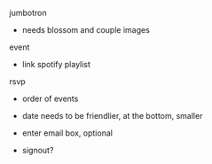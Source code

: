 jumbotron
- needs blossom and couple images

event
- link spotify playlist

rsvp

- order of events

- date needs to be friendlier, at the bottom, smaller
- enter email box, optional
- signout?
